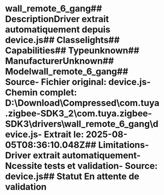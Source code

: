 # wall_remote_6_gang##  DescriptionDriver extrait automatiquement depuis device.js##  Classelights##  Capabilities##  Typeunknown##  ManufacturerUnknown##  Modelwall_remote_6_gang##  Source- **Fichier original**: device.js- **Chemin complet**: D:\Download\Compressed\com.tuya.zigbee-SDK3_2\com.tuya.zigbee-SDK3\drivers\wall_remote_6_gang\device.js- **Extrait le**: 2025-08-05T08:36:10.048Z##  Limitations- Driver extrait automatiquement- Ncessite tests et validation- Source: device.js##  Statut En attente de validation